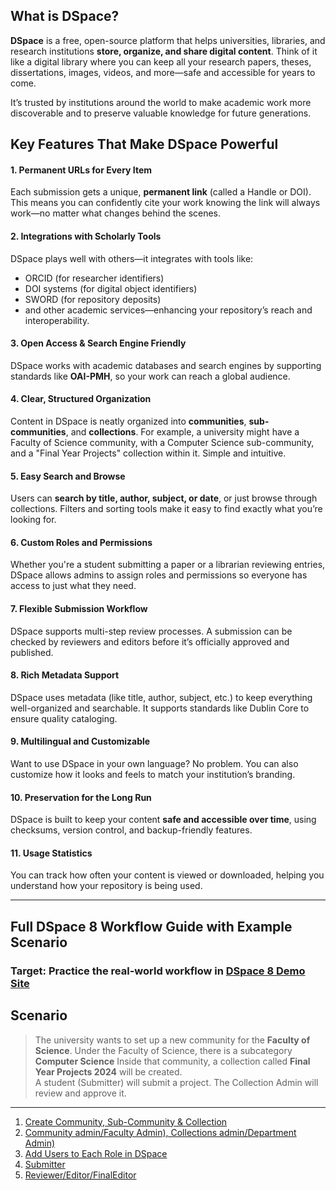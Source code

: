 ##  What is DSpace?

**DSpace** is a free, open-source platform that helps universities, libraries, and research institutions **store, organize, and share digital content**. Think of it like a digital library where you can keep all your research papers, theses, dissertations, images, videos, and more—safe and accessible for years to come.

It’s trusted by institutions around the world to make academic work more discoverable and to preserve valuable knowledge for future generations.


##  Key Features That Make DSpace Powerful

####  **1. Permanent URLs for Every Item** 
Each submission gets a unique, **permanent link** (called a Handle or DOI). This means you can confidently cite your work knowing the link will always work—no matter what changes behind the scenes.

#### **2. Integrations with Scholarly Tools**

DSpace plays well with others—it integrates with tools like:
- ORCID (for researcher identifiers)
- DOI systems (for digital object identifiers)
- SWORD (for repository deposits)
- and other academic services—enhancing your repository’s reach and interoperability.

####  **3. Open Access & Search Engine Friendly**

DSpace works with academic databases and search engines by supporting standards like **OAI-PMH**, so your work can reach a global audience.

####  **4. Clear, Structured Organization**  
Content in DSpace is neatly organized into **communities**, **sub-communities**, and **collections**. For example, a university might have a Faculty of Science community, with a Computer Science sub-community, and a "Final Year Projects" collection within it. Simple and intuitive.

####  **5. Easy Search and Browse**

Users can **search by title, author, subject, or date**, or just browse through collections. Filters and sorting tools make it easy to find exactly what you’re looking for.

####  **6.  Custom Roles and Permissions**

Whether you're a student submitting a paper or a librarian reviewing entries, DSpace allows admins to assign roles and permissions so everyone has access to just what they need.

####  **7. Flexible Submission Workflow**

DSpace supports multi-step review processes. A submission can be checked by reviewers and editors before it’s officially approved and published.

####  **8. Rich Metadata Support**

DSpace uses metadata (like title, author, subject, etc.) to keep everything well-organized and searchable. It supports standards like Dublin Core to ensure quality cataloging.

####  **9. Multilingual and Customizable**

Want to use DSpace in your own language? No problem. You can also customize how it looks and feels to match your institution’s branding.

####  **10. Preservation for the Long Run**

DSpace is built to keep your content **safe and accessible over time**, using checksums, version control, and backup-friendly features.

####  **11. Usage Statistics**

You can track how often your content is viewed or downloaded, helping you understand how your repository is being used.

---


<!--
### **Role Descriptions in DSpace 8**
1. **Submitter** is the person who uploads items like theses, research papers, or reports to the DSpace repository. Usually, this could be a student, researcher, or faculty member. Their role is to start the submission process by filling out the required metadata (like title, author, and abstract) and uploading their files. Submitters can revise or delete their drafts until the item moves into the review workflow.
2. **Reviewer** is the first person to check a submitted item. Think of them as the quality checker who ensures the work is relevant, complete, and follows basic submission standards. They can either approve the item, request changes, or reject it. Reviewers often leave feedback for the submitter if anything needs improvement. This role is commonly filled by professors, supervisors, or academic staff involved in evaluating student or research work.
3. **Editor** comes in after the reviewer, focusing mainly on the details. Their job is to clean up and verify the metadata — making sure that everything like author names, subjects, and titles are correct and formatted properly. Editors don’t usually change the content itself, but they help make sure submissions are well-organized and searchable. Librarians or metadata specialists often fill this role.
4. **Final Editor** is the last stop before an item is officially published in the repository. They double-check everything — from content to metadata — to make sure it meets the institution’s standards. Once the final editor approves the item, it becomes part of the public repository. This role is typically given to senior library staff or someone with a strong understanding of both metadata and repository policies.
5. **Collection Admin** manages everything within a specific collection — for example, “Final Year Projects 2024.” They oversee submissions, assign roles like reviewers or editors, and make sure the items meet the collection’s standards. Collection admins can also change settings, update descriptions, and handle issues related to that specific collection. They’re usually librarians or departmental coordinators.
6. **Community Admin** is responsible for a whole community, like a faculty or department (e.g., Faculty of Science). They can create collections, assign Collection Admins, and manage policies at the community level. While they don't have full system control like a Site Admin, they play a big role in organizing and maintaining structure across several collections. Faculty administrators or departmental heads usually take on this role.
7. **Site Admin** has full control over the entire DSpace system. They can create users, set up roles, configure workflows, manage metadata schemas, and customize system-wide settings. If something needs to be changed at the platform level — whether it's a bug fix or a new feature — the Site Admin handles it. This is typically the role of an IT admin, system developer, or repository manager.

---
-->


##  Full DSpace 8 Workflow Guide with Example Scenario
###  Target: Practice the real-world workflow in [DSpace 8 Demo Site](https://demo.dspace.org/xmlui)
##  **Scenario**

> The university wants to set up a new community for the **Faculty of Science**.
> Under the Faculty of Science, there is a subcategory **Computer Science**
> Inside that community, a collection called **Final Year Projects 2024** will be created.  
> A student (Submitter) will submit a project. The Collection Admin will review and approve it.

---


1. [Create Community, Sub-Community & Collection](https://github.com/LEARN-LK/DSpace/blob/main/siteadmin.md)
2. [Community admin/Faculty Admin), Collections admin/Department Admin)](https://github.com/LEARN-LK/DSpace/blob/main/Community&Collection-Admin.md)
3. [Add Users to Each Role in DSpace](https://github.com/LEARN-LK/DSpace/blob/main/AddUserstoDSpace.md)
4. [Submitter](https://github.com/LEARN-LK/DSpace/blob/main/Submitter.md)
5. [Reviewer/Editor/FinalEditor](https://github.com/LEARN-LK/DSpace/blob/main/reviewer_editor_finalEditor.md)








